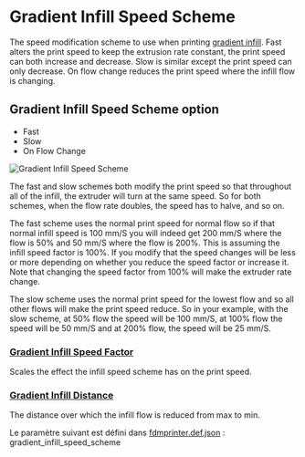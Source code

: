 # Gradient Infill Speed Scheme


The speed modification scheme to use when printing [gradient infill](gradient_infill_type.md). Fast alters the print speed to keep the extrusion rate constant, the print speed can both increase and decrease. Slow is similar except the print speed can only decrease. On flow change reduces the print speed where the infill flow is changing.


## Gradient Infill Speed Scheme option 

- Fast
- Slow
- On Flow Change

![Gradient Infill Speed Scheme](../../articles/images-mb/Gradient_Infill_Speed_Scheme.jpg)

The fast and slow schemes both modify the print speed so that throughout all of the infill, the extruder will turn at the same speed. So for both schemes, when the flow rate doubles, the speed has to halve, and so on.

The fast scheme uses the normal print speed for normal flow so if that normal infill speed is 100 mm/S you will indeed get 200 mm/S where the flow is 50% and 50 mm/S where the flow is 200%. This is assuming the infill speed factor is 100%. If you modify that the speed changes will be less or more depending on whether you reduce the speed factor or increase it. Note that changing the speed factor from 100% will make the extruder rate change.

The slow scheme uses the normal print speed for the lowest flow and so all other flows will make the print speed reduce. So in your example, with the slow scheme, at 50% flow the speed will be 100 mm/S, at 100% flow the speed will be 50 mm/S and at 200% flow, the speed will be 25 mm/S.


### [Gradient Infill Speed Factor](gradient_infill_speed_factor.md)
Scales the effect the infill speed scheme has on the print speed.

### [Gradient Infill Distance](gradient_infill_dist.md)
The distance over which the infill flow is reduced from max to min.


Le paramètre suivant est défini dans [fdmprinter.def.json](https://github.com/smartavionics/Cura/blob/mb-master/resources/definitions/fdmprinter.def.json) : gradient_infill_speed_scheme

